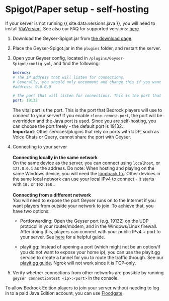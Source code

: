 
# Spigot/Paper setup - self-hosting


<div class="alert alert-info" role="alert">
    If your server is not running {{ site.data.versions.java }}, you will need to install <a href="https://www.spigotmc.org/resources/viaversion.19254/">ViaVersion</a>.
    See also our FAQ for supported versions: <a href="/geyser/faq/#what-server-versions-does-geyser-support">here</a>
</div>

1. Download the Geyser-Spigot.jar from [the download page](https://download.geysermc.org/v2/projects/geyser/versions/latest/builds/latest/downloads/spigot).
2. Place the Geyser-Spigot.jar in the `plugins` folder, and restart the server.
3. Open your Geyser config, located in `/plugins/Geyser-Spigot/config.yml`, and find the following:

    ```yaml
    bedrock: 
    # The IP address that will listen for connections. 
    # Generally, you should only uncomment and change this if you want to limit what IPs can connect to your server. 
    #address: 0.0.0.0 

    # The port that will listen for connections. This is the port that Bedrock players will use to connect to your server.
    port: 19132 
    ```
    The vital part is the port. This is the port that Bedrock players will use to connect to your server!
    If you enable `clone-remote-port`, the port will be overridden and the Java port is used.
    Since you are self-hosting, you can choose the port freely - the default port is 19132. <br>
    **Important**: Other services/plugins that rely on ports with UDP, such as Voice Chats or Query, cannot share the port with Geyser.
   <br>

4. Connecting to your server
   <br> <br>
    **Connecting locally in the same network** <br>
    On the same device as the server, you can connect using `localhost`, or `127.0.0.1` as the address.
    Do note: When hosting and playing on the same Windows device, you will need the [loopback fix](/geyser/fixing-unable-to-connect-to-world/#Using-Geyser-on-the-same-computer).
    Other devices in the same local network can use your local IPv4 to connect - it starts with `10.` or `192.168.`.
   <br> <br>
    **Connecting from a different network**<br>
    You will need to expose the port Geyser runs on to the Internet if you want players from outside your network to join.
    To achieve that, you have two options: <br>

    - Portforwarding: Open the Geyser port (e.g. 19132) on the UDP protocol in your router/modem, and in the Windows/Linux firewall.
   After doing this, players can connect with your public IPv4 + port to your server.
   See [here](https://www.lifewire.com/how-to-port-forward-4163829) for a helpful guide. <br>

    - playit.gg: Instead of opening a port (which might not be an option/if you do not want to expose your home ip), you can use
   the playit.gg service to create a tunnel for you to route the traffic through. See our [playit.gg guide](/geyser/playit-gg).
   Ngrok will not work since it is TCP-only. <br>

5. Verify whether connections from other networks are possible by running `geyser connectiontest <ip>:<port>` in the console.

<div class="alert alert-info" role="alert">
    To allow Bedrock Edition players to join your server without needing to log in to a paid Java Edition account, you can use <a href="/floodgate/setup/">Floodgate</a>.
</div>

